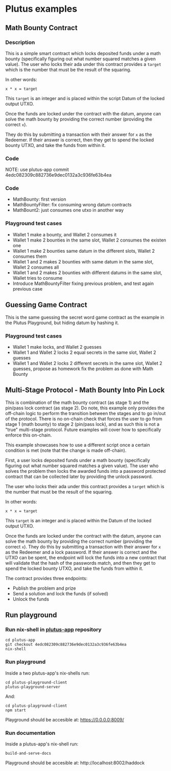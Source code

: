 # Plutus examples

## Math Bounty Contract

### Description

This is a simple smart contract which locks deposited funds under a math bounty (specifically figuring out what number squared matches a given value). The user who locks their ada under this contract provides a `target` which is the number that must be the result of the squaring.

In other words:

```
x * x = target
```

This `target` is an integer and is placed within the script Datum of the locked output UTXO.

Once the funds are locked under the contract with the datum, anyone can solve the math bounty by providing the correct number (providing the correct `x`). 

They do this by submitting a transaction with their answer for `x` as the Redeemer. If their answer is correct, then they get to spend the locked bounty UTXO, and take the funds from within it.

### Code

NOTE: use plutus-app commit 4edc082309c882736e9dec0132a3c936fe63b4ea

### Code 

- MathBounty: first version
- MathBountyFilter: fix consuming wrong datum contracts
- MathBount2: just consumes one utxo in another way

### Playground test cases

- Wallet 1 make a bounty, and Wallet 2 consumes it
- Wallet 1 make 2 bounties in the same slot, Wallet 2 consumes the existen one
- Wallet 1 make 2 bounties same datum in the different slots, Wallet 2 consumes them
- Wallet 1 and 2 makes 2 bounties with same datum in the same slot, Wallet 2 consumes all
- Wallet 1 and 2 makes 2 bounties with different datums in the same slot, Wallet tries to consume
- Introduce MathBountyFilter fixing previous problem, and test again previous case

## Guessing Game Contract

This is the same guessing the secret word game contract as the example in the Plutus Playground, but hiding datum by hashing it.

### Playground test cases

- Wallet 1 make locks, and Wallet 2 guesses
- Wallet 1 and Wallet 2 locks 2 equal secrets in the same slot, Wallet 2 guesses
- Wallet 1 and Wallet 2 locks 2 different secrets in the same slot, Wallet 2 guesses, propose as homework fix the problem as done with Math Bounty

## Multi-Stage Protocol - Math Bounty Into Pin Lock

This is combination of the math bounty contract (as stage 1) and the pin/pass lock contract (as stage 2). Do note, this example only provides the off-chain logic to perform the transition between the stages and to go in/out of the protocol. There is no on-chain check that forces the user to go from stage 1 (math bounty) to stage 2 (pin/pass lock), and as such this is not a "true" multi-stage protocol. Future examples will cover how to specifically enforce this on-chain.

This example showcases how to use a different script once a certain condition is met (note that the change is made off-chain).

First, a user locks deposited funds under a math bounty (specifically figuring out what number squared matches a given value). The user who solves the problem then locks the awarded funds into a password protected contract that can be collected later by providing the unlock password.

The user who locks their ada under this contract provides a `target` which is the number that must be the result of the squaring.

In other words:

```
x * x = target
```

This `target` is an integer and is placed within the Datum of the locked output UTXO.

Once the funds are locked under the contract with the datum, anyone can solve the math bounty by providing the correct number (providing the correct `x`). They do this by submitting a transaction with their answer for `x` as the Redeemer and a lock password. If their answer is correct and the UTXO can be spent, the endpoint will lock the funds into a new contract that will validate that the hash of the passwords match, and then they get to spend the locked bounty UTXO, and take the funds from within it.

The contract provides three endpoints:

* Publish the problem and prize
* Send a solution and lock the funds (if solved)
* Unlock the funds

## Run playground

### Run nix-shell in [plutus-app](https://github.com/input-output-hk/plutus-apps) repository

```
cd plutus-app
git checkout 4edc082309c882736e9dec0132a3c936fe63b4ea
nix-shell
```

### Run playground

Inside a two plutus-app's nix-shells run:

```
cd plutus-playground-client
plutus-playground-server
```

And:


```
cd plutus-playground-client
npm start
```

Playground should be accesible at: https://0.0.0.0:8009/


### Run documentation


Inside a plutus-app's nix-shell run:

```
build-and-serve-docs
```

Playground should be accesible at: http://localhost:8002/haddock

